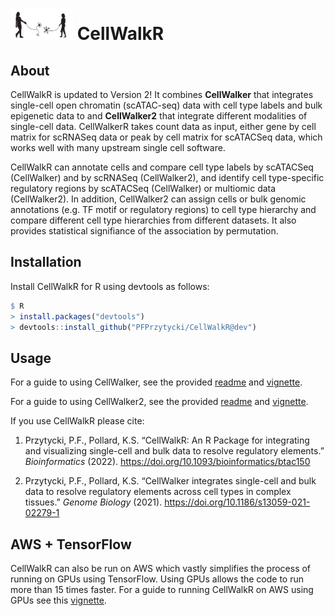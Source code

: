 <img src="examples/CellWalkR_Vignette_files/figure-markdown_github/cellwalker2_icon.png" id="id" class="class" width="100" height="50" /> CellWalkR
================

## About

CellWalkR is updated to Version 2! It combines **CellWalker** that integrates single-cell open chromatin
(scATAC-seq) data with cell type labels and bulk epigenetic data to
and **CellWalker2** that integrate different modalities of single-cell data. 
CellWalkerR takes count data as input, either gene by cell matrix for scRNASeq data or peak by cell matrix for scATACSeq data, which works well with many upstream single cell software. 

CellWalkR can annotate cells and compare cell type labels by scATACSeq (CellWalker) and by scRNASeq (CellWalker2), 
and identify cell type-specific regulatory regions by scATACSeq (CellWalker) or multiomic data (CellWalker2).
In addition, CellWalker2 can assign cells or bulk genomic annotations (e.g. TF motif or regulatory regions) to cell type hierarchy and compare different cell type hierarchies from different datasets. 
It also provides statistical signifiance of the association by permutation.  

## Installation

Install CellWalkR for R using devtools as follows:

``` r
$ R
> install.packages("devtools")
> devtools::install_github("PFPrzytycki/CellWalkR@dev")
```

## Usage

For a guide to using CellWalker, see the provided
[readme](CellWalker.md) and [vignette](examples/CellWalkR_Vignette.md). 

For a guide to using CellWalker2, see the provided
[readme](CellWalker2.md) and [vignette](examples/CellWalker2_Vignette.md). 

If you use CellWalkR please cite:

1.  Przytycki, P.F., Pollard, K.S. “CellWalkR: An R Package for
    integrating and visualizing single-cell and bulk data to resolve
    regulatory elements.” *Bioinformatics* (2022).
    <https://doi.org/10.1093/bioinformatics/btac150>

2.  Przytycki, P.F., Pollard, K.S. “CellWalker integrates single-cell
    and bulk data to resolve regulatory elements across cell types in
    complex tissues.” *Genome Biology* (2021).
    <https://doi.org/10.1186/s13059-021-02279-1>

## AWS + TensorFlow

CellWalkR can also be run on AWS which vastly simplifies the process of
running on GPUs using TensorFlow. Using GPUs allows the code to run more
than 15 times faster. For a guide to running CellWalkR on AWS using GPUs
see this [vignette](examples/CellWalkR_TensorFlow_Vignette.md).
